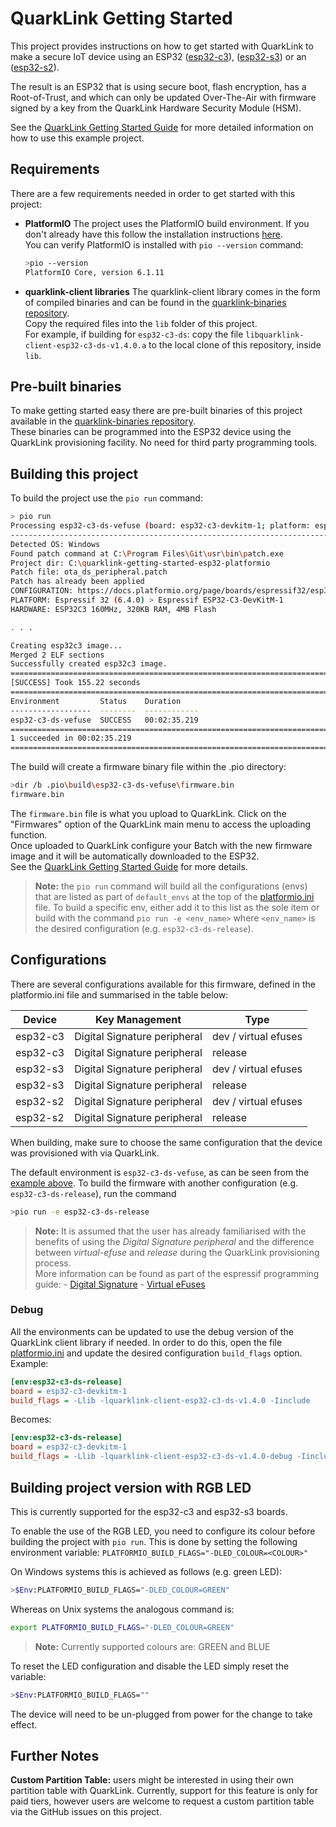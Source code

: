 # QuarkLink Getting Started

This project provides instructions on how to get started with QuarkLink to make a secure IoT device using an ESP32 ([esp32-c3](https://docs.espressif.com/projects/esp-idf/en/latest/esp32c3/hw-reference/esp32c3/user-guide-devkitm-1.html)), ([esp32-s3](https://docs.espressif.com/projects/esp-idf/en/latest/esp32s3/hw-reference/esp32s3/user-guide-devkitc-1.html)) or an ([esp32-s2](https://docs.espressif.com/projects/esp-idf/en/latest/esp32s2/hw-reference/esp32s2/user-guide-devkitm-1-v1.html)).

The result is an ESP32 that is using secure boot, flash encryption, has a Root-of-Trust, and which can only be updated Over-The-Air with firmware signed by a key from the QuarkLink Hardware Security Module (HSM).

See the [QuarkLink Getting Started Guide](https://docs.quarklink.io/docs/getting-started-with-quarklink-ignite) for more detailed information on how to use this example project.

## Requirements

There are a few requirements needed in order to get started with this project:

- **PlatformIO**
    The project uses the PlatformIO build environment. If you don't already have this follow the installation instructions [here](https://platformio.org/install).  
    You can verify PlatformIO is installed with ```pio --version``` command:
    ```sh
    >pio --version
    PlatformIO Core, version 6.1.11
    ``` 
- **quarklink-client libraries**
    The quarklink-client library comes in the form of compiled binaries and can be found in the [quarklink-binaries repository](https://github.com/cryptoquantique/quarklink-binaries/tree/main/quarklink-client).  
    Copy the required files into the `lib` folder of this project.  
    For example, if building for `esp32-c3-ds`: copy the file `libquarklink-client-esp32-c3-ds-v1.4.0.a` to the local clone of this repository, inside `lib`.

## Pre-built binaries

To make getting started easy there are pre-built binaries of this project available in the [quarklink-binaries repository](https://github.com/cryptoquantique/quarklink-binaries/tree/main/quarklink-getting-started).  
These binaries can be programmed into the ESP32 device using the QuarkLink provisioning facility. No need for third party programming tools.

## Building this project

To build the project use the ```pio run``` command:
```sh
> pio run
Processing esp32-c3-ds-vefuse (board: esp32-c3-devkitm-1; platform: espressif32 @6.4.0; framework: espidf)
-------------------------------------------------------------------------------------------------------------------------------------------------------------------------------------------------------------------Verbose mode can be enabled via `-v, --verbose` option
Detected OS: Windows
Found patch command at C:\Program Files\Git\usr\bin\patch.exe
Project dir: C:\quarklink-getting-started-esp32-platformio       
Patch file: ota_ds_peripheral.patch
Patch has already been applied
CONFIGURATION: https://docs.platformio.org/page/boards/espressif32/esp32-c3-devkitm-1.html
PLATFORM: Espressif 32 (6.4.0) > Espressif ESP32-C3-DevKitM-1
HARDWARE: ESP32C3 160MHz, 320KB RAM, 4MB Flash

. . .

Creating esp32c3 image...
Merged 2 ELF sections
Successfully created esp32c3 image.
==========================================================================================
[SUCCESS] Took 155.22 seconds 
==========================================================================================
Environment         Status    Duration
------------------  --------  ------------
esp32-c3-ds-vefuse  SUCCESS   00:02:35.219
===========================================================================================
1 succeeded in 00:02:35.219
===========================================================================================

```

The build will create a firmware binary file within the .pio directory:
```sh
>dir /b .pio\build\esp32-c3-ds-vefuse\firmware.bin
firmware.bin
```

The ```firmware.bin``` file is what you upload to QuarkLink. Click on the "Firmwares" option of the QuarkLink main menu to access the uploading function.  
Once uploaded to QuarkLink configure your Batch with the new firmware image and it will be automatically downloaded to the ESP32.  
See the [QuarkLink Getting Started Guide](https://docs.quarklink.io/docs/getting-started-with-quarklink-ignite) for more details.

>**Note:** the `pio run` command will build all the configurations (envs) that are listed as part of `default_envs` at the top of the [platformio.ini](./platformio.ini) file. To build a specific env, either add it to this list as the sole item or build with the command `pio run -e <env_name>`
where `<env_name>` is the desired configuration (e.g. `esp32-c3-ds-release`).

## Configurations
There are several configurations available for this firmware, defined in the platformio.ini file and summarised in the table below:

|Device|Key Management|Type|
---|---|---|
|esp32-c3|Digital Signature peripheral|dev / virtual efuses|
|esp32-c3|Digital Signature peripheral|release|
|esp32-s3|Digital Signature peripheral|dev / virtual efuses|
|esp32-s3|Digital Signature peripheral|release|
|esp32-s2|Digital Signature peripheral|dev / virtual efuses|
|esp32-s2|Digital Signature peripheral|release|


When building, make sure to choose the same configuration that the device was provisioned with via QuarkLink.

The default environment is `esp32-c3-ds-vefuse`, as can be seen from the [example above](#building-this-project). To build the firmware with another configuration (e.g. `esp32-c3-ds-release`), run the command 
```sh
>pio run -e esp32-c3-ds-release
```

>**Note:** It is assumed that the user has already familiarised with the benefits of using the *Digital Signature peripheral* and the difference between *virtual-efuse* and *release* during the QuarkLink provisioning process.  
More information can be found as part of the espressif programming guide:
\- [Digital Signature](https://docs.espressif.com/projects/esp-idf/en/latest/esp32c3/api-reference/peripherals/ds.html)
\- [Virtual eFuses](https://docs.espressif.com/projects/esp-idf/en/latest/esp32/api-reference/system/efuse.html#virtual-efuses)

### Debug
All the environments can be updated to use the debug version of the QuarkLink client library if needed. In order to do this, open the file [platformio.ini](platformio.ini) and update the desired configuration `build_flags` option.  
Example:
```ini
[env:esp32-c3-ds-release]
board = esp32-c3-devkitm-1
build_flags = -Llib -lquarklink-client-esp32-c3-ds-v1.4.0 -Iinclude
```
Becomes:
```ini
[env:esp32-c3-ds-release]
board = esp32-c3-devkitm-1
build_flags = -Llib -lquarklink-client-esp32-c3-ds-v1.4.0-debug -Iinclude
```

## Building project version with RGB LED
This is currently supported for the esp32-c3 and esp32-s3 boards.

To enable the use of the RGB LED, you need to configure its colour before building the project with ```pio run```. This is done by setting the following environment variable:
```PLATFORMIO_BUILD_FLAGS="-DLED_COLOUR=<COLOUR>"```

On Windows systems this is achieved as follows (e.g. green LED):
```sh
>$Env:PLATFORMIO_BUILD_FLAGS="-DLED_COLOUR=GREEN"
```
Whereas on Unix systems the analogous command is:
```sh
export PLATFORMIO_BUILD_FLAGS="-DLED_COLOUR=GREEN"
``` 

>**Note:** Currently supported colours are: GREEN and BLUE

To reset the LED configuration and disable the LED simply reset the variable:
```sh
>$Env:PLATFORMIO_BUILD_FLAGS=""
```

The device will need to be un-plugged from power for the change to take effect.

## Further Notes
**Custom Partition Table:** users might be interested in using their own partition table with QuarkLink. Currently, support for this feature is only for paid tiers, however users are welcome to request a custom partition table via the GitHub issues on this project.
